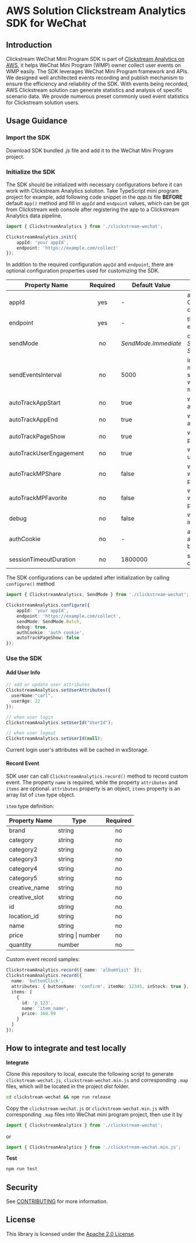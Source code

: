 # AWS Solution Clickstream Analytics SDK for WeChat

## Introduction

Clickstream WeChat Mini Program SDK is part of [Clickstream Analytics on AWS](https://github.com/awslabs/clickstream-analytics-on-aws), it helps WeChat Mini Program (WMP) owner collect user events on WMP easily. The SDK leverages WeChat Mini Program framework and APIs. We designed well architected events recording and publish mechanism to ensure the efficiency and reliability of the SDK. With events being recorded, AWS Clickstream solution can generate statistics and analysis of specific scenario data. We provide numerous preset commonly used event statistics for Clickstream solution users.

## Usage Guidance

### Import the SDK

Download SDK bundled *.js* file and add it to the WeChat Mini Program project.

### Initialize the SDK
The SDK should be initialized with necessary configurations before it can work with Clickstream Analytics solution. Take TypeScript mini program project for example, add following code snippet in the *app.ts* file **BEFORE** default `App()` method and fill in `appId` and `endpoint` values, which can be got from Clickstream web console after registering the app to a Clickstream Analytics data pipeline.

```typescript
import { ClickstreamAnalytics } from './clickstream-wechat';

ClickstreamAnalytics.init({
    appId: 'your appId',
    endpoint: 'https://example.com/collect'
});
```

In addition to the required configuration `appId` and `endpoint`, there are optional configuration properties used for customizing the SDK.

| Property Name          | Required | Default Value        | Description                                                                  |
|------------------------| :------: |----------------------|------------------------------------------------------------------------------|
| appId                  |   yes    | -                    | appId of the project in Clickstream Analytics control plane                  |
| endpoint               |   yes    | -                    | the ingestion server endpoint                                                |
| sendMode               |    no    | *SendMode.Immediate* | options: *SendMode.Immediate*, *SendMode.Batch*                              |
| sendEventsInterval     |    no    | 5000                 | interval (in milliseconds) of sending events, only works for batch send mode |
| autoTrackAppStart      |    no    | true                 | whether auto record app view event                                           |
| autoTrackAppEnd        |    no    | true                 | whether auto record app hide event                                           |
| autoTrackPageShow      |    no    | true                 | whether auto record page view event                                          |
| autoTrackUserEngagement |    no    | true                 | whether auto record user engagement                                          |
| autoTrackMPShare       |    no    | false                | whether auto record when user shares mini program                            |
| autoTrackMPFavorite    |    no    | false                | whether auto record when user adds mini program to favorites                 |
| debug                  |    no    | false                | whether print out logs in the console                                        |
| authCookie             |    no    | -                    | auth cookie for AWS application load balancer auth                           |
| sessionTimeoutDuration |    no    | 1800000              | session timeout duration in millisecond                                      |

The SDK configurations can be updated after initialization by calling `configure()` method

```typescript
import { ClickstreamAnalytics, SendMode } from './clickstream-wechat';

ClickstreamAnalytics.configure({
    appId: 'your appId',
    endpoint: 'https://example.com/collect',
    sendMode: SendMode.Batch,
    debug: true,
    authCookie: 'auth cookie',
    autoTrackPageShow: false
});
```

### Use the SDK

#### Add User Info

```typescript
// add or update user attributes
ClickstreamAnalytics.setUserAttributes({
  userName:"carl",
  userAge: 22
});

// when user login
ClickstreamAnalytics.setUserId("UserId");

// when user logout
ClickstreamAnalytics.setUserId(null);
```

Current login user's attributes will be cached in wxStorage.

#### Record Event

SDK user can call `ClickstreamAnalytics.record()` method to record custom event. The property `name` is required, while the property `attributes` and `items` are optional. `attributes` property is an object, `items` property is an array list of `item` type object.

`item` type definition:

| Property Name | Type             | Required |
| ------------- | ---------------- | :------: |
| brand         | string           |    no    |
| category      | string           |    no    |
| category2     | string           |    no    |
| category3     | string           |    no    |
| category4     | string           |    no    |
| category5     | string           |    no    |
| creative_name | string           |    no    |
| creative_slot | string           |    no    |
| id            | string           |    no    |
| location_id   | string           |    no    |
| name          | string           |    no    |
| price         | string \| number |    no    |
| quantity      | number           |    no    |

Custom event record samples:

```typescript
ClickstreamAnalytics.record({ name: 'albumVisit' });
ClickstreamAnalytics.record({
  name: 'buttonClick',
  attributes: { buttonName: 'confirm', itemNo: 12345, inStock: true },
  items: [
    {
      id: 'p_123',
      name: 'item_name',
      price: 168.99
    }
  ]
});
```

## How to integrate and test locally

**Integrate**

Clone this repository to local, execute the following script to generate `clickstream-wechat.js`, `clickstream-wechat.min.js` and corresponding `.map` files, which will be located in the project *dist* folder.
```bash
cd clickstream-wechat && npm run release
```

Copy the `clickstream-wechat.js` or `clickstream-wechat.min.js` with corresponding `.map` files into WeChat mini program project, then use it by
```typescript
import { ClickstreamAnalytics } from './clickstream-wechat';
```
or
```typescript
import { ClickstreamAnalytics } from './clickstream-wechat.min.js';
```

**Test**

```bash
npm run test
```

## Security

See [CONTRIBUTING](CONTRIBUTING.md#security-issue-notifications) for more information.

## License

This library is licensed under the [Apache 2.0 License](./LICENSE).
